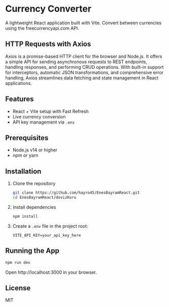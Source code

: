 # Currency Converter

A lightweight React application built with Vite. Convert between currencies using the freecurrencyapi.com API.

## HTTP Requests with Axios

Axios is a promise-based HTTP client for the browser and Node.js. It offers a simple API for sending asynchronous requests to REST endpoints, handling responses, and performing CRUD operations. With built-in support for interceptors, automatic JSON transformations, and comprehensive error handling, Axios streamlines data fetching and state management in React applications.

## Features
- React + Vite setup with Fast Refresh  
- Live currency conversion  
- API key management via `.env`

## Prerequisites
- Node.js v14 or higher
- npm or yarn

## Installation
1. Clone the repository  
   ```bash
   git clone https://github.com/hayro45/EnesBayramReact.git
   cd EnesBayramReact/dovizKuru
   ```
2. Install dependencies  
   ```bash
   npm install
   ```
3. Create a `.env` file in the project root:  
   ```env
   VITE_API_KEY=your_api_key_here
   ```

## Running the App
```bash
npm run dev
```
Open http://localhost:3000 in your browser.

## License
MIT